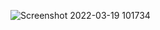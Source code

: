 ![Screenshot 2022-03-19 101734](https://user-images.githubusercontent.com/96426109/159097604-ccd8be5c-949c-41e6-bff3-ddfa28f66cf4.png)
